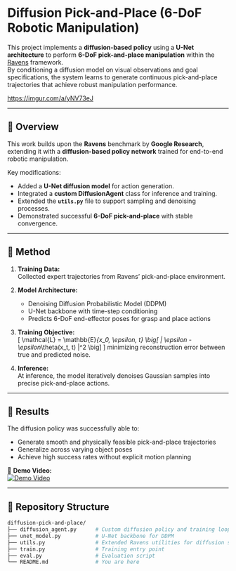 # Diffusion Pick-and-Place (6-DoF Robotic Manipulation)

This project implements a **diffusion-based policy** using a **U-Net architecture** to perform **6-DoF pick-and-place manipulation** within the [Ravens](https://github.com/google-research/ravens) framework.  
By conditioning a diffusion model on visual observations and goal specifications, the system learns to generate continuous pick-and-place trajectories that achieve robust manipulation performance.

https://imgur.com/a/yNV73eJ

---

## 🚀 Overview

This work builds upon the **Ravens** benchmark by **Google Research**, extending it with a **diffusion-based policy network** trained for end-to-end robotic manipulation.

Key modifications:
- Added a **U-Net diffusion model** for action generation.
- Integrated a **custom DiffusionAgent** class for inference and training.
- Extended the **`utils.py`** file to support sampling and denoising processes.
- Demonstrated successful **6-DoF pick-and-place** with stable convergence.

---

## 🧩 Method

1. **Training Data:**  
   Collected expert trajectories from Ravens’ pick-and-place environment.

2. **Model Architecture:**  
   - Denoising Diffusion Probabilistic Model (DDPM)  
   - U-Net backbone with time-step conditioning  
   - Predicts 6-DoF end-effector poses for grasp and place actions

3. **Training Objective:**  
   \[
   \mathcal{L} = \mathbb{E}_{x_0, \epsilon, t} \big[ \| \epsilon - \epsilon_\theta(x_t, t) \|^2 \big]
   \]
   minimizing reconstruction error between true and predicted noise.

4. **Inference:**  
   At inference, the model iteratively denoises Gaussian samples into precise pick-and-place actions.

---

## 🦾 Results

The diffusion policy was successfully able to:
- Generate smooth and physically feasible pick-and-place trajectories  
- Generalize across varying object poses  
- Achieve high success rates without explicit motion planning  

🎥 **Demo Video:**  
[![Demo Video](https://imgur.com/a/yNV73eJ)](https://imgur.com/a/yNV73eJ)

---

## 🧠 Repository Structure

```bash
diffusion-pick-and-place/
├── diffusion_agent.py      # Custom diffusion policy and training loop
├── unet_model.py           # U-Net backbone for DDPM
├── utils.py                # Extended Ravens utilities for diffusion support
├── train.py                # Training entry point
├── eval.py                 # Evaluation script
└── README.md               # You are here
